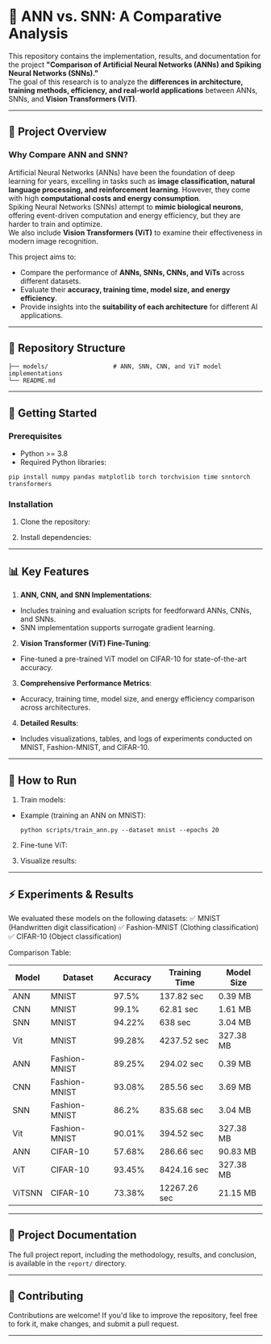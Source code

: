 # 🔬 ANN vs. SNN: A Comparative Analysis  

This repository contains the implementation, results, and documentation for the project **"Comparison of Artificial Neural Networks (ANNs) and Spiking Neural Networks (SNNs)."**  
The goal of this research is to analyze the **differences in architecture, training methods, efficiency, and real-world applications** between ANNs, SNNs, and **Vision Transformers (ViT)**.

---

## 📌 Project Overview  

### Why Compare ANN and SNN?
Artificial Neural Networks (ANNs) have been the foundation of deep learning for years, excelling in tasks such as **image classification, natural language processing, and reinforcement learning**. However, they come with high **computational costs and energy consumption**.  
Spiking Neural Networks (SNNs) attempt to **mimic biological neurons**, offering event-driven computation and energy efficiency, but they are harder to train and optimize.  
We also include **Vision Transformers (ViT)** to examine their effectiveness in modern image recognition.

This project aims to:
- Compare the performance of **ANNs, SNNs, CNNs, and ViTs** across different datasets.
- Evaluate their **accuracy, training time, model size, and energy efficiency**.
- Provide insights into the **suitability of each architecture** for different AI applications.

---

## 📁 Repository Structure  

```plaintext
├── models/                  # ANN, SNN, CNN, and ViT model implementations
└── README.md
```
---

## 🚀 Getting Started

### Prerequisites
- Python >= 3.8
- Required Python libraries:
```plaintext
pip install numpy pandas matplotlib torch torchvision time snntorch transformers
```



### Installation
1. Clone the repository:



2. Install dependencies:



---

## 📊 Key Features

1. **ANN, CNN, and SNN Implementations**:
- Includes training and evaluation scripts for feedforward ANNs, CNNs, and SNNs.
- SNN implementation supports surrogate gradient learning.

2. **Vision Transformer (ViT) Fine-Tuning**:
- Fine-tuned a pre-trained ViT model on CIFAR-10 for state-of-the-art accuracy.

3. **Comprehensive Performance Metrics**:
- Accuracy, training time, model size, and energy efficiency comparison across architectures.

4. **Detailed Results**:
- Includes visualizations, tables, and logs of experiments conducted on MNIST, Fashion-MNIST, and CIFAR-10.

---

## 🧪 How to Run

1. Train models:
- Example (training an ANN on MNIST):
  ```
  python scripts/train_ann.py --dataset mnist --epochs 20
  ```

2. Fine-tune ViT:




3. Visualize results:

---
## ⚡ Experiments & Results
We evaluated these models on the following datasets:
✅ MNIST (Handwritten digit classification)
✅ Fashion-MNIST (Clothing classification)
✅ CIFAR-10 (Object classification)

Comparison Table:

| Model  | Dataset         | Accuracy | Training Time | Model Size |
|--------|---------------|----------|--------------|------------|
| ANN    | MNIST         | 97.5%    | 137.82 sec  | 0.39 MB    |
| CNN    | MNIST         | 99.1%    | 62.81 sec   | 1.61 MB    |
| SNN    | MNIST         | 94.22%   | 638 sec     | 3.04 MB    |
| Vit    | MNIST         | 99.28%   | 4237.52 sec | 327.38 MB  |
| ANN    | Fashion-MNIST | 89.25%   | 294.02 sec  | 0.39 MB    |
| CNN    | Fashion-MNIST | 93.08%   | 285.56 sec  | 3.69 MB    |
| SNN    | Fashion-MNIST | 86.2%    | 835.68 sec  | 3.04 MB    |
| Vit    | Fashion-MNIST | 90.01%   | 394.52  sec | 327.38 MB  |
| ANN    | CIFAR-10      | 57.68%   | 286.66 sec  | 90.83 MB   |
| ViT    | CIFAR-10      | 93.45%   | 8424.16 sec | 327.38 MB  |
| ViTSNN | CIFAR-10      | 73.38%   | 12267.26 sec| 21.15 MB   |


---

## 📜 Project Documentation
The full project report, including the methodology, results, and conclusion, is available in the `report/` directory.

---

## 🤝 Contributing
Contributions are welcome! If you'd like to improve the repository, feel free to fork it, make changes, and submit a pull request.

---




